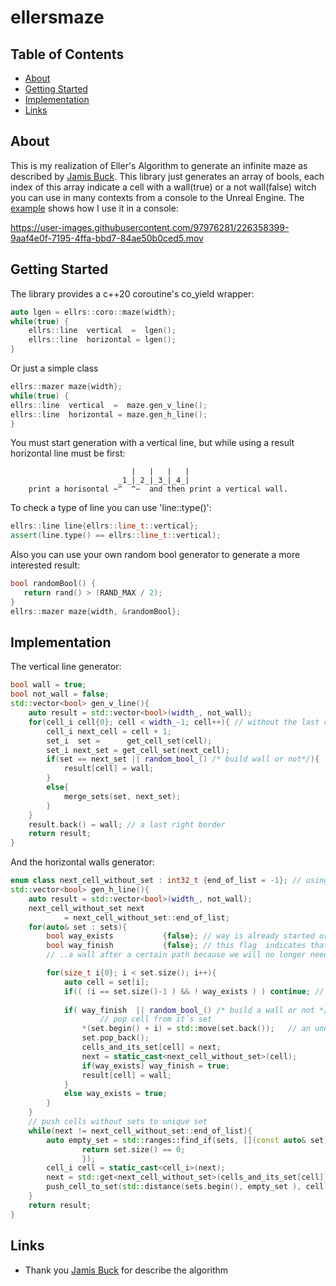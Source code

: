 # ellersmaze
## Table of Contents

- [About](#about)
- [Getting Started](#getting_started)
- [Implementation](#implementation)
- [Links](#links)

## About <a name = "about"></a>
This is my realization of Eller's Algorithm to generate an infinite maze as described by [Jamis Buck](https://weblog.jamisbuck.org/2010/12/29/maze-generation-eller-s-algorithm).
This library just generates an array of bools, each index of this array indicate a cell with a wall(true) or a not wall(false) witch you can use in many contexts from a console to the Unreal Engine. The [example](https://github.com/autogalkin/ellersmaze/blob/master/example/main.cpp) shows how I use it in a console:


https://user-images.githubusercontent.com/97976281/226358399-9aaf4e0f-7195-4ffa-bbd7-84ae50b0ced5.mov


## Getting Started <a name = "getting_started"></a>

The library provides a c++20 coroutine's co_yield wrapper:
```cpp
auto lgen = ellrs::coro::maze(width);
while(true) {
    ellrs::line  vertical  =  lgen();
    ellrs::line  horizontal = lgen();
}
```
Or just a simple class
```cpp
ellrs::mazer maze{width};
while(true) {
ellrs::line  vertical  =  maze.gen_v_line();
ellrs::line  horizontal = maze.gen_h_line();
}
```

You must start generation with a vertical line, but while using a result horizontal line must be first:
```
                           |   |   |   |
                        _1_|_2_|_3_|_4_|
    print a horisontal ~^  ^~  and then print a vertical wall.
```

To check a type of line you can use 'line::type()':
```cpp
ellrs::line line{ellrs::line_t::vertical};
assert(line.type() == ellrs::line_t::vertical);
```

Also you can use your own random bool generator to generate a more interested result:
```cpp
bool randomBool() {
   return rand() > (RAND_MAX / 2);
}
ellrs::mazer maze{width, &randomBool};

```
## Implementation <a name = "implementation"></a>
The vertical line generator:
```cpp
bool wall = true;
bool not_wall = false;
std::vector<bool> gen_v_line(){
    auto result = std::vector<bool>(width_, not_wall);
    for(cell_i cell{0}; cell < width_-1; cell++){ // without the last cell
        cell_i next_cell = cell + 1;
        set_i  set =      get_cell_set(cell);
        set_i next_set = get_cell_set(next_cell);
        if(set == next_set || random_bool_() /* build wall or not*/){
            result[cell] = wall;
        }
        else{
            merge_sets(set, next_set);
        }
    }
    result.back() = wall; // a last right border
    return result;
}
```
And the horizontal walls generator:
```cpp
enum class next_cell_without_set : int32_t {end_of_list = -1}; // using to find changed cells
std::vector<bool> gen_h_line(){   
    auto result = std::vector<bool>(width_, not_wall);
    next_cell_without_set next 
            = next_cell_without_set::end_of_list;
    for(auto& set : sets){
        bool way_exists           {false}; // way is already started or not
        bool way_finish           {false}; // this flag  indicates that we have built ..
        // ..a wall after a certain path because we will no longer need another path

        for(size_t i{0}; i < set.size(); i++){
            auto cell = set[i];
            if(( (i == set.size()-1 ) && ! way_exists ) ) continue; // keep guaranteed way
        
            if( way_finish  || random_bool_() /* build a wall or not */){
                    // pop cell from it`s set
                *(set.begin() + i) = std::move(set.back());   // an unordered erace 
                set.pop_back();
                cells_and_its_set[cell] = next;
                next = static_cast<next_cell_without_set>(cell);
                if(way_exists) way_finish = true;
                result[cell] = wall;
            }
            else way_exists = true;
        }
    }
    // push cells without sets to unique set
    while(next != next_cell_without_set::end_of_list){
        auto empty_set = std::ranges::find_if(sets, [](const auto& set){
                return set.size() == 0;
                });
        cell_i cell = static_cast<cell_i>(next);
        next = std::get<next_cell_without_set>(cells_and_its_set[cell]) ;
        push_cell_to_set(std::distance(sets.begin(), empty_set ), cell);
    }
    return result;
}
```
## Links <a name = "links"></a>
- Thank you [Jamis Buck](https://weblog.jamisbuck.org/2010/12/29/maze-generation-eller-s-algorithm) for describe the algorithm
